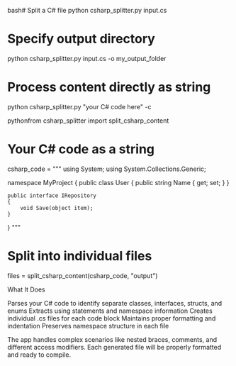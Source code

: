 bash# Split a C# file
python csharp_splitter.py input.cs

# Specify output directory
python csharp_splitter.py input.cs -o my_output_folder

# Process content directly as string
python csharp_splitter.py "your C# code here" -c





pythonfrom csharp_splitter import split_csharp_content

# Your C# code as a string
csharp_code = """
using System;
using System.Collections.Generic;

namespace MyProject
{
    public class User
    {
        public string Name { get; set; }
    }
    
    public interface IRepository
    {
        void Save(object item);
    }
}
"""

# Split into individual files
files = split_csharp_content(csharp_code, "output")


What It Does

Parses your C# code to identify separate classes, interfaces, structs, and enums
Extracts using statements and namespace information
Creates individual .cs files for each code block
Maintains proper formatting and indentation
Preserves namespace structure in each file

The app handles complex scenarios like nested braces, comments, and different access modifiers. Each generated file will be properly formatted and ready to compile.